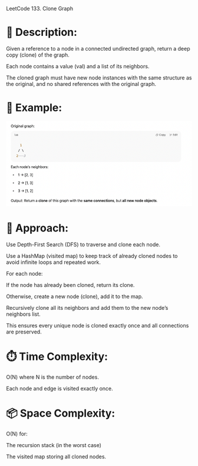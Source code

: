 LeetCode 133. Clone Graph
# 📝 Description:
Given a reference to a node in a connected undirected graph, return a deep copy (clone) of the graph.

Each node contains a value (val) and a list of its neighbors.

The cloned graph must have new node instances with the same structure as the original, and no shared references with the original graph.

# 📘 Example:
![Example](./example.png)


# 🚀 Approach:
Use Depth-First Search (DFS) to traverse and clone each node.

Use a HashMap (visited map) to keep track of already cloned nodes to avoid infinite loops and repeated work.

For each node:

If the node has already been cloned, return its clone.

Otherwise, create a new node (clone), add it to the map.

Recursively clone all its neighbors and add them to the new node’s neighbors list.

This ensures every unique node is cloned exactly once and all connections are preserved.

# ⏱️ Time Complexity:
O(N) where N is the number of nodes.

Each node and edge is visited exactly once.

# 📦 Space Complexity:
O(N) for:

The recursion stack (in the worst case)

The visited map storing all cloned nodes.